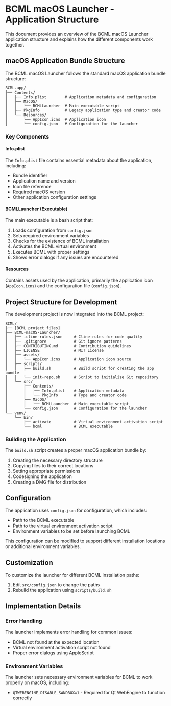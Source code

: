# BCML macOS Launcher - Application Structure

This document provides an overview of the BCML macOS Launcher application structure and explains how the different components work together.

## macOS Application Bundle Structure

The BCML macOS Launcher follows the standard macOS application bundle structure:

```
BCML.app/
├── Contents/
│   ├── Info.plist        # Application metadata and configuration
│   ├── MacOS/
│   │   └── BCMLLauncher  # Main executable script
│   ├── PkgInfo           # Legacy application type and creator code
│   └── Resources/
│       └── AppIcon.icns  # Application icon
│       └── config.json   # Configuration for the launcher
```

### Key Components

#### Info.plist

The `Info.plist` file contains essential metadata about the application, including:
- Bundle identifier
- Application name and version
- Icon file reference
- Required macOS version
- Other application configuration settings

#### BCMLLauncher (Executable)

The main executable is a bash script that:
1. Loads configuration from `config.json`
2. Sets required environment variables
3. Checks for the existence of BCML installation
4. Activates the BCML virtual environment
5. Executes BCML with proper settings
6. Shows error dialogs if any issues are encountered

#### Resources

Contains assets used by the application, primarily the application icon (`AppIcon.icns`) and the configuration file (`config.json`).

## Project Structure for Development

The development project is now integrated into the BCML project:

```
BCML/
├── [BCML project files]
├── BCML-macOS-Launcher/
│   ├── .cline-rules.json     # Cline rules for code quality
│   ├── .gitignore            # Git ignore patterns
│   ├── CONTRIBUTING.md       # Contribution guidelines
│   ├── LICENSE               # MIT License
│   ├── assets/
│   │   └── AppIcon.icns      # Application icon source
│   ├── scripts/
│   │   ├── build.sh          # Build script for creating the app bundle
│   │   └── init-repo.sh      # Script to initialize Git repository
│   └── src/
│       ├── Contents/
│       │   ├── Info.plist    # Application metadata
│       │   └── PkgInfo       # Type and creator code
│       ├── MacOS/
│       │   └── BCMLLauncher  # Main executable script
│       └── config.json       # Configuration for the launcher
└── venv/
    └── bin/
        ├── activate          # Virtual environment activation script
        └── bcml              # BCML executable
```

### Building the Application

The `build.sh` script creates a proper macOS application bundle by:
1. Creating the necessary directory structure
2. Copying files to their correct locations
3. Setting appropriate permissions
4. Codesigning the application
5. Creating a DMG file for distribution

## Configuration

The application uses `config.json` for configuration, which includes:
- Path to the BCML executable
- Path to the virtual environment activation script
- Environment variables to be set before launching BCML

This configuration can be modified to support different installation locations or additional environment variables.

## Customization

To customize the launcher for different BCML installation paths:
1. Edit `src/config.json` to change the paths
2. Rebuild the application using `scripts/build.sh`

## Implementation Details

### Error Handling

The launcher implements error handling for common issues:
- BCML not found at the expected location
- Virtual environment activation script not found
- Proper error dialogs using AppleScript

### Environment Variables

The launcher sets necessary environment variables for BCML to work properly on macOS, including:
- `QTWEBENGINE_DISABLE_SANDBOX=1` - Required for Qt WebEngine to function correctly
